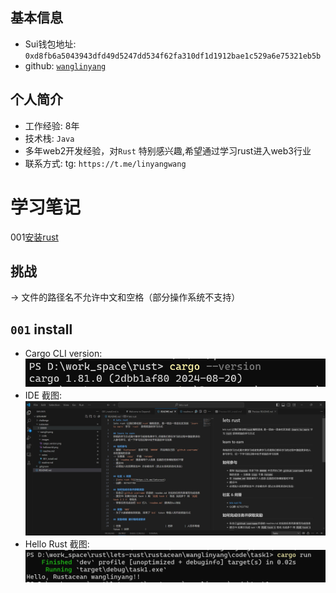 ## 基本信息
- Sui钱包地址: `0xd8fb6a5043943dfd49d5247dd534f62fa310df1d1912bae1c529a6e75321eb5b`
- github: [`wanglinyang`](https://github.com/wanglinyang)

## 个人简介
- 工作经验: 8年
- 技术栈: `Java`
- 多年web2开发经验，对`Rust` 特别感兴趣,希望通过学习rust进入web3行业
- 联系方式: tg: `https://t.me/linyangwang` 


# 学习笔记
001[安装rust](notes/001_install.md)

## 挑战
-> 文件的路径名不允许中文和空格（部分操作系统不支持）
##   `001`  install
-  Cargo CLI version:![Hello Rust](./images/cargo_version.png)
-  IDE 截图:![IDE](./images/ide.png)
-  Hello Rust 截图:![Hello Rust](./images/helloworld.png)
